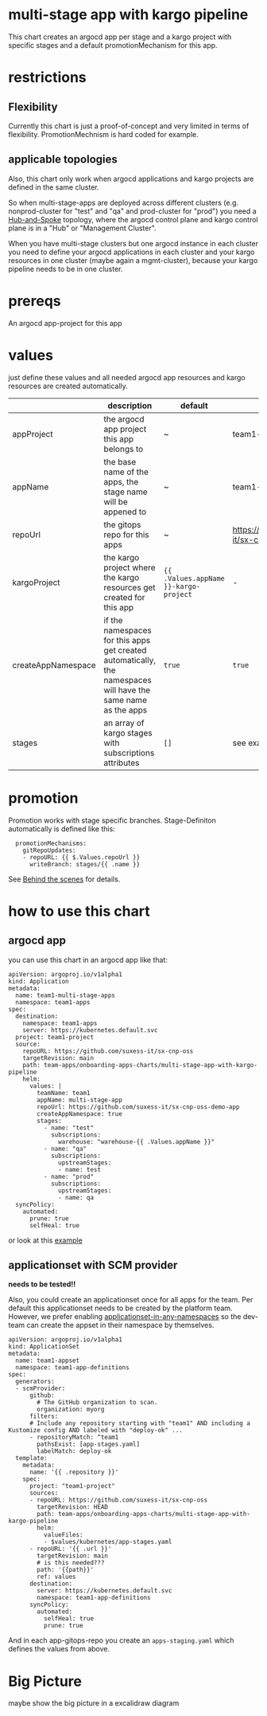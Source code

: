 # multi-stage app with kargo pipeline

This chart creates an argocd app per stage and a kargo project with specific stages and a default promotionMechanism for this app.

# restrictions

## Flexibility

Currently this chart is just a proof-of-concept and very limited in terms of flexibility. PromotionMechnism is hard coded for example.

## applicable topologies

Also, this chart only work when argocd applications and kargo projects are defined in the same cluster.

So when multi-stage-apps are deployed across different clusters (e.g. nonprod-cluster for "test" and "qa" and prod-cluster for "prod") you need a [Hub-and-Spoke](https://github.com/cloudogu/gitops-patterns?tab=readme-ov-file#hub-and-spoke) topology, where the argocd control plane and kargo control plane is in a "Hub" or "Management Cluster".

When you have multi-stage clusters but one argocd instance in each cluster you need to define your argocd applications in each cluster and your kargo resources in one cluster (maybe again a mgmt-cluster),
because your kargo pipeline needs to be in one cluster.

# prereqs

An argocd app-project for this app

# values

just define these values and all needed argocd app resources and kargo resources are created automatically.

|                     | description | default | example
| ------------------- | ----------- | ------- | -------|
| appProject          | the argocd app project this app belongs to | ~ | team1-project
| appName             | the base name of the apps, the stage name will be appened to     |  ~ | team1-demo-app
| repoUrl             | the gitops repo for this apps | ~ | https://github.com/suxess-it/sx-cnp-oss-demo-app
| kargoProject        | the kargo project where the kargo resources get created for this app | `{{ .Values.appName }}-kargo-project` | -
| createAppNamespace  | if the namespaces for this apps get created automatically, the namespaces will have the same name as the apps | `true` | `true`
| stages              | an array of kargo stages with subscriptions attributes | `[]` | see examples below

# promotion

Promotion works with stage specific branches. Stage-Definiton automatically is defined like this:

```
  promotionMechanisms:
    gitRepoUpdates:
    - repoURL: {{ $.Values.repoUrl }}
      writeBranch: stages/{{ .name }}
```

See [Behind the scenes](https://kargo.akuity.io/quickstart#behind-the-scenes) for details.

# how to use this chart

## argocd app

you can use this chart in an argocd app like that: 

```
apiVersion: argoproj.io/v1alpha1
kind: Application
metadata:
  name: team1-multi-stage-apps
  namespace: team1-apps
spec:
  destination:
    namespace: team1-apps
    server: https://kubernetes.default.svc
  project: team1-project
  source:
    repoURL: https://github.com/suxess-it/sx-cnp-oss
    targetRevision: main
    path: team-apps/onboarding-apps-charts/multi-stage-app-with-kargo-pipeline
    helm:
      values: |
        teamName: team1
        appName: multi-stage-app
        repoUrl: https://github.com/suxess-it/sx-cnp-oss-demo-app
        createAppNamespace: true
        stages:
          - name: "test"
            subscriptions: 
              warehouse: "warehouse-{{ .Values.appName }}"
          - name: "qa"
            subscriptions: 
              upstreamStages:
              - name: test
          - name: "prod"
            subscriptions: 
              upstreamStages:
              - name: qa
  syncPolicy:
    automated:
      prune: true
      selfHeal: true
```

or look at this [example](https://github.com/suxess-it/team1-apps/blob/main/k3d-apps/example-multi-stage-app-with-kargo.yaml)

## applicationset with SCM provider

**needs to be tested!!**

Also, you could create an applicationset once for all apps for the team.
Per default this applicationset needs to be created by the platform team.
However, we prefer enabling [applicationset-in-any-namespaces](https://argo-cd.readthedocs.io/en/latest/operator-manual/applicationset/Appset-Any-Namespace/) so the dev-team can create the appset in their namespace by themselves.

```
apiVersion: argoproj.io/v1alpha1
kind: ApplicationSet
metadata:
  name: team1-appset
  namespace: team1-app-definitions
spec:
  generators:
  - scmProvider:
      github:
        # The GitHub organization to scan.
        organization: myorg
      filters:
      # Include any repository starting with "team1" AND including a Kustomize config AND labeled with "deploy-ok" ...
      - repositoryMatch: ^team1
        pathsExist: [app-stages.yaml]
        labelMatch: deploy-ok
  template:
    metadata:
      name: '{{ .repository }}'
    spec:
      project: "team1-project"
      sources:
      - repoURL: https://github.com/suxess-it/sx-cnp-oss
        targetRevision: HEAD
        path: team-apps/onboarding-apps-charts/multi-stage-app-with-kargo-pipeline
        helm:
          valueFiles:
          - $values/kubernetes/app-stages.yaml
      - repoURL: '{{ .url }}'
        targetRevision: main
        # is this needed???
        path: '{{path}}'
        ref: values
      destination:
        server: https://kubernetes.default.svc
        namespace: team1-app-definitions
      syncPolicy:
        automated:
          selfHeal: true
          prune: true
```

And in each app-gitops-repo you create an `apps-staging.yaml` which defines the values from above.

# Big Picture

maybe show the big picture in a excalidraw diagram

